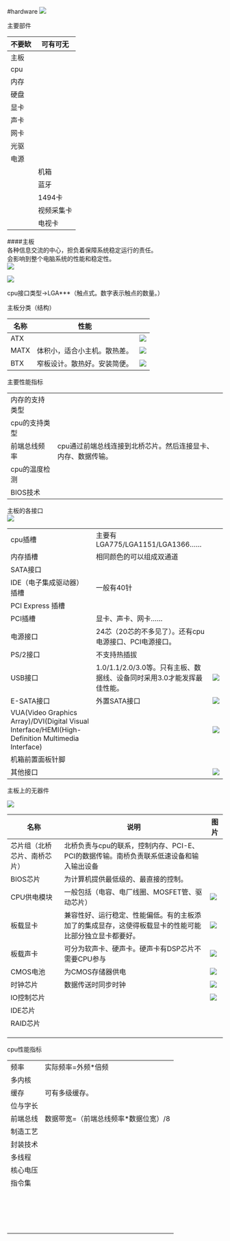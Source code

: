 #hardware
![](./image/mainhardware.png)  

主要部件  

|不要缼|可有可无|
|-|-|
|主板||
|cpu||
|内存||
|硬盘||
|显卡||
|声卡||
|网卡||
|光驱||
|电源||
||机箱|
||蓝牙|
||1494卡|
||视频采集卡|
||电视卡|

####主板  
各种信息交流的中心，担负着保障系统稳定运行的责任。  
会影响到整个电脑系统的性能和稳定性。  
![](./image/mainboard.png)  

![](./image/hardware/mainboardWork.png)

cpu接口类型->LGA***（触点式。数字表示触点的数量。）  

主板分类（结构）  

|名称|性能||
|-|-|-|
|ATX||![](./image/ATX.png)|
|MATX|体积小，适合小主机。散热差。|![](./image/MATX.png)|
|BTX|窄板设计。散热好。安装简便。|![](./image/BTX.png)|

主要性能指标  

|||
|-|-|
|内存的支持类型||
|cpu的支持类型||
|前端总线频率|cpu通过前端总线连接到北桥芯片。然后连接显卡、内存、数据传输。|
|cpu的温度检测||
|BIOS技术||

主板的各接口  
![](./image/interface.png)  

||||
|-|-|-|
|cpu插槽|主要有LGA775/LGA1151/LGA1366……||
|内存插槽|相同颜色的可以组成双通道||
|SATA接口|||
|IDE（电子集成驱动器）插槽|一般有40针||
|PCI Express 插槽|||
|PCI插槽|显卡、声卡、网卡……||
|电源接口|24芯（20芯的不多见了）。还有cpu电源接口、PCI电源接口。||
|PS/2接口|不支持热插拔||
|USB接口|1.0/1.1/2.0/3.0等。只有主板、数据线、设备同时采用3.0才能发挥最佳性能。|![](./image/usb.png)|
|E-SATA接口|外置SATA接口|![](./image/esata.png)|
|VUA(Video Graphics Array)/DVI(Digital Visual Interface/HEMI(High-Definition Multimedia Interface)||![](./image/videoInterface.png)|
|机箱前置面板针脚|||
|其他接口||![](./image/hardware/elseInterface.png)|

主板上的无器件  

![](./image/hardware/element.png)

|名称|说明|图片|
|-|-|-|
|芯片组（北桥芯片、南桥芯片）|北桥负责与cpu的联系，控制内存、PCI-E、PCI的数据传输。南桥负责联系低速设备和输入输出设备||
|BIOS芯片|为计算机提供最低级的、最直接的控制。||
|CPU供电模块|一般包括（电容、电厂线圈、MOSFET管、驱动芯片）|![](./image/hardware/cpuProvidePower.png)|
|板载显卡|兼容性好、运行稳定、性能偏低。有的主板添加了的集成显存，这使得板载显卡的性能可能比部分独立显卡都要好。|![](./image/hardware/showRemember.png)|
|板载声卡|可分为软声卡、硬声卡。硬声卡有DSP芯片不需要CPU参与|![](./image/hardware/soundCardAtBoard.png)|
|CMOS电池|为CMOS存储器供电|![](./image/hardware/CMOSBattery.png)|
|时钟芯片|数据传送时同步时钟|![](./image/hardware/timeElement.png)|
|IO控制芯片||![](./image/hardware/IOElement.png)|
|IDE芯片|||
|RAID芯片|||
||||
||||
||||  

cpu性能指标  

|||
|-|-|
|频率|实际频率=外频*倍频|
|多内核||
|缓存|可有多级缓存。|
|位与字长||
|前端总线|数据带宽=（前端总线频率*数据位宽）/8|
|制造工艺||
|封装技术||
|多线程||
|核心电压||
|指令集||
|||
|||
|||
|||
|||
|||
|||
|||
|||
|||
|||
|||
|||
|||
|||
|||
|||


